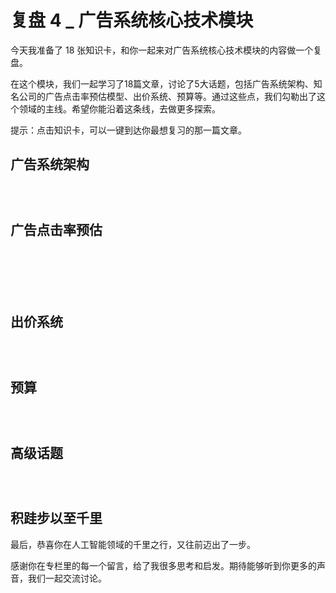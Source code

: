 # 复盘 4 _ 广告系统核心技术模块


今天我准备了 18 张知识卡，和你一起来对广告系统核心技术模块的内容做一个复盘。

在这个模块，我们一起学习了18篇文章，讨论了5大话题，包括广告系统架构、知名公司的广告点击率预估模型、出价系统、预算等。通过这些点，我们勾勒出了这个领域的主线。希望你能沿着这条线，去做更多探索。

提示：点击知识卡，可以一键到达你最想复习的那一篇文章。

## 广告系统架构

[<img src="https://static001.geekbang.org/resource/image/c6/47/c69f5c211f534704f697b7c8d883d247.jpg" alt="" />](https://time.geekbang.org/column/article/8601)

[<img src="https://static001.geekbang.org/resource/image/b3/64/b3204838e3208e2686379e0b6b031e64.jpg" alt="" />](https://time.geekbang.org/column/article/8691)

[<img src="https://static001.geekbang.org/resource/image/55/15/558051beb4226c533f4353fd26bf1815.jpg" alt="" />](https://time.geekbang.org/column/article/8913)

## 广告点击率预估

[<img src="https://static001.geekbang.org/resource/image/d5/4c/d5a1c2f9c6c8c5027d3dd86403017b4c.jpg" alt="" />](https://time.geekbang.org/column/article/370)

[<img src="https://static001.geekbang.org/resource/image/9a/98/9a318b5d184b280076221609affd3498.jpg" alt="" />](https://time.geekbang.org/column/article/9037)

[<img src="https://static001.geekbang.org/resource/image/d3/1e/d32093305580245bcf6ba35d561bac1e.jpg" alt="" />](https://time.geekbang.org/column/article/9069)

[<img src="https://static001.geekbang.org/resource/image/13/0b/13c9702f628b22bc7e9d7831cf13c40b.jpg" alt="" />](https://time.geekbang.org/column/article/9264)

[<img src="https://static001.geekbang.org/resource/image/10/c6/103af5b5b13282ef903533a95dc472c6.jpg" alt="" />](https://time.geekbang.org/column/article/9370)

[<img src="https://static001.geekbang.org/resource/image/5c/f0/5cca8045d1379542a03194b6d622faf0.jpg" alt="" />](https://time.geekbang.org/column/article/9488)

## 出价系统

[<img src="https://static001.geekbang.org/resource/image/0a/d3/0a836af516a51efe8a57effacdf91ad3.jpg" alt="" />](https://time.geekbang.org/column/article/9695)

[<img src="https://static001.geekbang.org/resource/image/9a/af/9a636c550f97ac07c5d3908ba4e3deaf.jpg" alt="" />](https://time.geekbang.org/column/article/9747)

[<img src="https://static001.geekbang.org/resource/image/4d/33/4d66606cefcbe80b930cdb6f163bdc33.jpg" alt="" />](https://time.geekbang.org/column/article/9864)

## 预算

[<img src="https://static001.geekbang.org/resource/image/8c/c9/8cd334df302b194d9b199e960a60c9c9.jpg" alt="" />](https://time.geekbang.org/column/article/10029)

[<img src="https://static001.geekbang.org/resource/image/7a/66/7a2d3b680773ff2ca72e46baa4aced66.jpg" alt="" />](https://time.geekbang.org/column/article/10147)

[<img src="https://static001.geekbang.org/resource/image/bf/b8/bf8202e1c4ec0f739d1d4dac4980c0b8.jpg" alt="" />](https://time.geekbang.org/column/article/10182)

## 高级话题

[<img src="https://static001.geekbang.org/resource/image/85/7e/85df3edefbf8c41f337220054aee8a7e.jpg" alt="" />](https://time.geekbang.org/column/article/10360)

[<img src="https://static001.geekbang.org/resource/image/3e/7c/3ee4555b2cd71200b18fe08fed96887c.jpg" alt="" />](https://time.geekbang.org/column/article/10599)

[<img src="https://static001.geekbang.org/resource/image/77/c4/7727caade789065737ea51c01bd90cc4.jpg" alt="" />](https://time.geekbang.org/column/article/10719)

## 积跬步以至千里

最后，恭喜你在人工智能领域的千里之行，又往前迈出了一步。

感谢你在专栏里的每一个留言，给了我很多思考和启发。期待能够听到你更多的声音，我们一起交流讨论。


